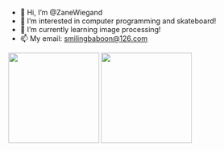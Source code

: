 - 👋 Hi, I’m @ZaneWiegand
- 👀 I’m interested in computer programming and skateboard!
- 🌱 I’m currently learning image processing!
- 📫 My email: smilingbaboon@126.com

<p align="justify">
    <img
      height="180"
      src="https://github-readme-stats-zanewiegand.vercel.app/api?username=ZaneWiegand&show_icons=true&count_private=true&theme=swift">
  </a>
    <img
      height="180"
      src="https://github-readme-stats-zanewiegand.vercel.app/api/top-langs/?username=ZaneWiegand&layout=compact&theme=swift">
  </a>  
</p>
